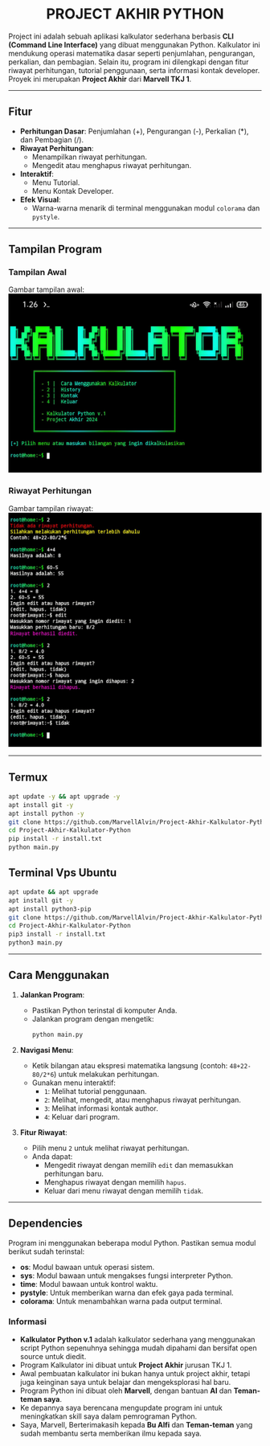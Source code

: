 <h1 align="center">PROJECT AKHIR PYTHON</h1>

Project ini adalah sebuah aplikasi kalkulator sederhana berbasis **CLI (Command Line Interface)** yang dibuat menggunakan Python. Kalkulator ini mendukung operasi matematika dasar seperti penjumlahan, pengurangan, perkalian, dan pembagian. Selain itu, program ini dilengkapi dengan fitur riwayat perhitungan, tutorial penggunaan, serta informasi kontak developer.
Proyek ini merupakan **Project Akhir** dari **Marvell TKJ 1**.

---

## Fitur
- **Perhitungan Dasar**: Penjumlahan (+), Pengurangan (-), Perkalian (*), dan Pembagian (/).
- **Riwayat Perhitungan**:
  - Menampilkan riwayat perhitungan.
  - Mengedit atau menghapus riwayat perhitungan.
- **Interaktif**:
  - Menu Tutorial.
  - Menu Kontak Developer.
- **Efek Visual**:
  - Warna-warna menarik di terminal menggunakan modul `colorama` dan `pystyle`.

---

## Tampilan Program
### Tampilan Awal
Gambar tampilan awal:  
![Tampilan Awal](images/tampilan.jpg)

### Riwayat Perhitungan
Gambar tampilan riwayat:  
![Riwayat Perhitungan](images/riwayat.jpg)

---

## Termux
```bash
apt update -y && apt upgrade -y
apt install git -y
apt install python -y
git clone https://github.com/MarvellAlvin/Project-Akhir-Kalkulator-Python
cd Project-Akhir-Kalkulator-Python
pip install -r install.txt
python main.py
```

## Terminal Vps Ubuntu 
```bash
apt update && apt upgrade
apt install git -y
apt install python3-pip
git clone https://github.com/MarvellAlvin/Project-Akhir-Kalkulator-Python
cd Project-Akhir-Kalkulator-Python
pip3 install -r install.txt
python3 main.py
```

---

## Cara Menggunakan
1. **Jalankan Program**:
   - Pastikan Python terinstal di komputer Anda.
   - Jalankan program dengan mengetik:
     ```bash
     python main.py
     ```

2. **Navigasi Menu**:
   - Ketik bilangan atau ekspresi matematika langsung (contoh: `48+22-80/2*6`) untuk melakukan perhitungan.
   - Gunakan menu interaktif:
     - `1`: Melihat tutorial penggunaan.
     - `2`: Melihat, mengedit, atau menghapus riwayat perhitungan.
     - `3`: Melihat informasi kontak author.
     - `4`: Keluar dari program.

3. **Fitur Riwayat**:
   - Pilih menu `2` untuk melihat riwayat perhitungan.
   - Anda dapat:
     - Mengedit riwayat dengan memilih `edit` dan memasukkan perhitungan baru.
     - Menghapus riwayat dengan memilih `hapus`.
     - Keluar dari menu riwayat dengan memilih `tidak`.

---

## Dependencies
Program ini menggunakan beberapa modul Python. Pastikan semua modul berikut sudah terinstal:
- **os**: Modul bawaan untuk operasi sistem.
- **sys**: Modul bawaan untuk mengakses fungsi interpreter Python.
- **time**: Modul bawaan untuk kontrol waktu.
- **pystyle**: Untuk memberikan warna dan efek gaya pada terminal.
- **colorama**: Untuk menambahkan warna pada output terminal.

### Informasi
- **Kalkulator Python v.1** adalah kalkulator sederhana yang menggunakan script Python sepenuhnya sehingga mudah dipahami dan bersifat open source untuk diedit.  
- Program Kalkulator ini dibuat untuk **Project Akhir** jurusan TKJ 1.  
- Awal pembuatan kalkulator ini bukan hanya untuk project akhir, tetapi juga keinginan saya untuk belajar dan mengeksplorasi hal baru.  
- Program Python ini dibuat oleh **Marvell**, dengan bantuan **AI** dan **Teman-teman saya**.  
- Ke depannya saya berencana mengupdate program ini untuk meningkatkan skill saya dalam pemrograman Python.  
- Saya, Marvell, Berterimakasih kepada **Bu Alfi** dan **Teman-teman** yang sudah membantu serta memberikan ilmu kepada saya. 
